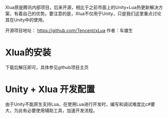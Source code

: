 Xlua原是腾讯内部项目，后来开源，相比于之前市面上的Unity+Lua热更新解决方案，有着自己的优势。要注意的是，Xlua不仅用于Unity，只是我们这里重点讨论其在Unity中的使用。

开源项目地址： https://github.com/Tencent/xLua
作者：车雄生

# Xlua的安装
下载后解压即可，具体参见github项目主页

# Unity + Xlua 开发配置
由于Unity不能原生支持Lua，在使用Lua进行开发时，编写和调试难度比c#要大，为此有必要使用辅助工具，加速开发流程。
